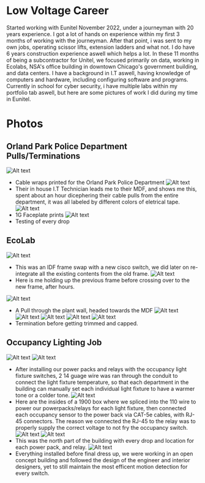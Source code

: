 # Low Voltage Career

Started working with Eunitel November 2022, under a journeyman with 20 years experience. I got a lot of hands on experience within my first 3 months of working with the journeyman. After that point, i was sent to my own jobs, operating scissor lifts, extension ladders and what not. I do have 6 years construction experience aswell which helps a lot. In these 11 months of being a subcontractor for Unitel, we focused primarily on data, working in Ecolabs, NSA's office building in downtown Chicago's government building, and data centers. I have a background in I.T aswell, having knowledge of computers and hardware, including configuring software and programs. Currently in school for cyber security, i have multiple labs within my portfolio tab aswell, but here are some pictures of work I did during my time in Eunitel.

# Photos
## Orland Park Police Department Pulls/Terminations
![Alt text](assets/69938480122__8C207AB2-4A2F-4B60-80A8-ABD38B3C4E1C.jpg)
- Cable wraps printed for the Orland Park Police Department
![Alt text](assets/IMG_2861.jpg)
- Their in house I.T Technician leads me to their MDF, and shows me this, spent about an hour dicephering their cable pulls from the entire department, it was all labeled by different colors of eletrical tape.
![Alt text](assets/69938567928__E9C01346-8D1E-48E2-BB15-6533689A09F9.jpg)
- 1G Faceplate prints
![Alt text](assets/IMG_2875.jpg)
- Testing of every drop
## EcoLab
![Alt text](assets/70144361822__C4F26171-D181-4DDA-81FD-ED1880592934.jpg)
- This was an IDF frame swap with a new cisco switch, we did later on re-integrate all the existing contents from the old frame.
![Alt text](assets/IMG_2262.jpg)
- Here is me holding up the previous frame before crossing over to the new frame, after hours.

![Alt text](assets/IMG_3077.jpg)
- A Pull through the plant wall, headed towards the MDF
![Alt text](assets/IMG_3413.jpg)
![Alt text](assets/IMG_3415.jpg)
![Alt text](assets/IMG_3418.jpg)
![Alt text](assets/IMG_3426.jpg)
![Alt text](assets/IMG_3517.jpg)
- Termination before getting trimmed and capped.

## Occupancy Lighting Job
![Alt text](assets/IMG_3092.jpg) 
![Alt text](assets/IMG_3095.jpg)
-  After installing our power packs and relays with the occupancy light fixture switches, 2 14 guage wire was ran through the conduit to connect the light fixture temperature, so that each department in the building can manually set each individual light fixture to have a warmer tone or a colder tone.
![Alt text](assets/IMG_3097.jpg)
- Here are the insides of a 1900 box where we spliced into the 110 wire to power our powerpacks/relays for each light fixture, then connected each occupancy sensor to the power back via CAT-5e cables, with RJ-45 connectors. The reason we connected the RJ-45 to the relay was to properly supply the correct voltage to not fry the occupancy switch.
![Alt text](assets/IMG_3090.jpg)
![Alt text](assets/IMG_3089.jpg)
- This was the north part of the building with every drop and location for each power pack, and relay.
![Alt text](assets/IMG_3063.jpg)
- Everything installed before final dress up, we were working in an open concept building and followed the design of the engineer and interior designers, yet to still maintain the most efficent motion detection for every switch.